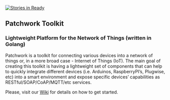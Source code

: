[![Stories in Ready](https://badge.waffle.io/patchwork-toolkit/patchwork.png?label=ready&title=Ready)](https://waffle.io/patchwork-toolkit/patchwork)
## Patchwork Toolkit

### Lightweight Platform for the Network of Things (written in Golang)

Patchwork is a toolkit for connecting various devices into a network of things or, in a more broad case - Internet of Things (IoT). The main goal of creating this toolkit is having a lightweight set of components that can help to quickly integrate different devices (i.e. Arduinos, RaspberryPI’s, Plugwise, etc) into a smart environment and expose specific devices’ capabilities as RESTful/SOAP/CoAP/MQTT/etc services.

Please, visit our [Wiki](https://github.com/patchwork-toolkit/patchwork/wiki) for details on how to get started.
